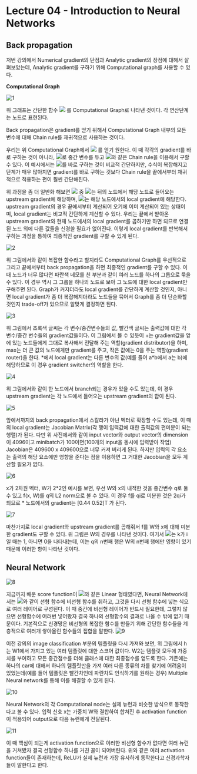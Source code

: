 # Lecture 04 - Introduction to Neural Networks

## Back propagation
저번 강의에서 Numerical gradient의 단점과 Analytic gradient의 장점에 대해서 살펴보았는데, Analytic gradient를 구하기 위해 Computational graph를 사용할 수 있다.

**Computational Graph**

![1](https://user-images.githubusercontent.com/79515820/152777468-84f65d10-e431-4642-9f93-c38a92c8f070.png)

위 그래프는 간단한 함수 ![](https://latex.codecogs.com/svg.image?f(x,y,z)%20=%20(x%20&plus;%20y)z) 를 Computational Graph로 나타낸 것이다. 각 연산단계는 노드로 표현된다.

Back propagation은 gradient를 얻기 위해서 Computational Graph 내부의 모든 변수에 대해 Chain rule를 재귀적으로 사용하는 것이다.

우리는 위 Computational Graph에서 ![](https://latex.codecogs.com/svg.image?%5Cfrac%7B%5Cpartial%20f%7D%7B%5Cpartial%20x%7D,%20%5Cfrac%7B%5Cpartial%20f%7D%7B%5Cpartial%20y%7D,%20%5Cfrac%7B%5Cpartial%20f%7D%7B%5Cpartial%20z%7D) 를 얻기 원한다. 이 때 각각의 gradient를 바로 구하는 것이 아니라, ![](https://latex.codecogs.com/svg.image?q%20=%20x%20&plus;%20y)로 중간 변수를 두고  ![](https://latex.codecogs.com/svg.image?%5Cfrac%7B%5Cpartial%20f%7D%7B%5Cpartial%20x%7D%20=%20%5Cfrac%7B%5Cpartial%20f%7D%7B%5Cpartial%20q%7D%20%5Cfrac%7B%5Cpartial%20q%7D%7B%5Cpartial%20x%7D)와 같은 Chain rule을 이용해서 구할 수 있다. 이 예시에서는 ![](https://latex.codecogs.com/svg.image?%5Cfrac%7B%5Cpartial%20f%7D%7B%5Cpartial%20x%7D)를 바로 구하는 것이 비교적 간단하지만, 수식이 복잡해지고 단계가 매우 많아지면 gradient를 바로 구하는 것보다 Chain rule을 끝에서부터 재귀적으로 적용하는 편이 훨씬 간단해진다.

위 과정을 좀 더 일반화 해보면  ![](https://latex.codecogs.com/svg.image?%5Cfrac%7B%5Cpartial%20f%7D%7B%5Cpartial%20x%7D%20=%20%5Cfrac%7B%5Cpartial%20f%7D%7B%5Cpartial%20q%7D%20%5Cfrac%7B%5Cpartial%20q%7D%7B%5Cpartial%20x%7D) 중 ![](https://latex.codecogs.com/svg.image?%5Cfrac%7B%5Cpartial%20f%7D%7B%5Cpartial%20q%7D)는 뒤의 노드에서 해당 노드로 들어오는 upstream gradient에 해당하며, ![](https://latex.codecogs.com/svg.image?%5Cfrac%7B%5Cpartial%20q%7D%7B%5Cpartial%20x%7D)는 해당 노드에서의 local gradient에 해당한다. upstream gradient의 경우 끝에서부터 계산되어 오기에 이미 계산되어 있는 상태이며, local gradient는 비교적 간단하게 계산할 수 있다. 우리는 끝에서 받아온 upstream gradient와 현재 노드에서의 local gradient를 곱하기만 하면 되므로 연결된 노드 외에 다른 값들을 신경쓸 필요가 없어진다. 이렇게 local gradient를 반복해서 구하는 과정을 통하여 최종적인 gradient를 구할 수 있게 된다.

![2](https://user-images.githubusercontent.com/79515820/152781812-041eb285-e10f-4149-bc7a-e6183ef3d00d.png)

위 그림에서와 같이 복잡한 함수라고 할지라도 Computational Graph를 우선적으로 그리고 끝에서부터 back propagation을 하면 최종적인 gradient를 구할 수 있다. 이 때 노드가 너무 많다면 파란색 네모를 친 부분과 같이 여러 노드를 하나의 그룹으로 묶을 수 있다. 이 경우 역시 그 그룹을 하나의 노드로 보아 그 노드에 대한 local gradient만 구해주면 된다. Graph가 커지더라도 local gradient를 간단하게 계산할 것인지, 아니면 local gradient가 좀 더 복잡해지더라도 노드들을 묶어서 Graph를 좀 더 단순화할 것인지 trade-off가 있으므로 알맞게 결정하면 된다.

![3](https://user-images.githubusercontent.com/79515820/152782471-895be5bc-e46a-47af-94d9-f04bf0978f7f.png)

위 그림에서 초록색 글씨는 각 변수/중간변수들의 값, 빨간색 글씨는 출력값에 대한 각 변수/중간 변수들의 gradient값들이다.
이 그림에서 볼 수 있듯이 +는 gradient값을 앞에 있는 노드들에게 그대로 복사해서 전달해 주는 역할(gradient distributor)을 하며, max는 더 큰 값의 노드에게만 gradient를 주고, 작은 값에는 0을 주는 역할(gradient router)을 한다. *에서 local gradient는 다른 변수의 값(예를 들어 a\*b에서 a는 b)에 해당하므로 이 경우 gradient switcher의 역할을 한다.

![4](https://user-images.githubusercontent.com/79515820/152783140-f1ebc447-6679-44c0-adcd-40dfdc2573f0.png)

위 그림에서와 같이 한 노드에서 branch되는 경우가 있을 수도 있는데, 이 경우 upstream gradient는 각 노드에서 들어오는 upstream gradient의 합이 된다.

![5](https://user-images.githubusercontent.com/79515820/152783495-9772f275-4cdb-4a02-a566-cba6adb15dad.png)

앞에서까지의 back propagation에서 스칼라가 아닌 벡터로 확장할 수도 있는데, 이 때의 local gradient는 Jacobian Matrix(각 행이 입력값에 대한 출력값의 편미분이 되는 행렬)가 된다.
다만 위 사진에서와 같이 input vector와 output vector의 dimension이 4096이고 minibatch가 100이면(100개의 input을 동시에 입력받아 작업) Jacobian은 409600 x 409600으로 너무 커져 버리게 된다. 하지만 입력의 각 요소는 출력의 해당 요소에만 영향을 준다는 점을 이용하면 그 거대한 Jacobian을 모두 계산할 필요가 없다.

![6](https://user-images.githubusercontent.com/79515820/152784566-8d54dc26-809e-4a21-92d3-06dc990f9701.png)

x가 2차원 벡터, W가 2*2인 예시를 보면, 우선 W와 x의 내적한 것을 중간변수 q로 둘 수 있고 f(x, W)를 q의 L2 norm으로 볼 수 있다. 이 경우 f를 qi로 미분한 것은 2qi가 되므로 * 노드에서의 gradient는 [0.44 0.52]T 가 된다.

![7](https://user-images.githubusercontent.com/79515820/152785352-4ffab7c3-b3cb-438a-8b72-746d2f65c2ac.png)

마찬가지로 local gradient와 upstream gradient를 곱해줘서 f를 W와 x에 대해 미분한 gradient도 구할 수 있다. 위 그림은 W의 경우를 나타낸 것이다.  여기서 ![](https://latex.codecogs.com/svg.image?1_%7Bk=i%7D%5E%7B%7D)는 k가 i일 때는 1, 아니면 0을 나타내는데, 이는 q의 n번째 행은 W의 n번째 행에만 영향이 있기 때문에 이러한 항이 나타난 것이다.


## Neural Network
![8](https://user-images.githubusercontent.com/79515820/152786024-32de38d4-1d4d-4776-9199-61a6d3eefe67.png)

지금까지 배운 score function이 ![](https://latex.codecogs.com/svg.image?f%20=%20Wx)와 같은 Linear 형태였다면, Neural Network에서는 ![](https://latex.codecogs.com/svg.image?f%20=%20W_%7B2%7D%5E%7B%7Dmax(0,W_%7B1%7Dx))와 같이 선형 함수에 비선형 함수를 취하고, 그것을 다시 선형 함수에 넣는 식으로 여러 레이어로 구성된다.
이 때 중간에 비선형 레이어가 반드시 필요한데, 그렇지 않으면 선형함수에 여러번 넣어봤자 결국 하나의 선형함수의 결과로 나올 수 밖에 없기 때문이다.
기본적으로 신경망은 비선형의 복잡한 함수를 만들기 위해 간단한 함수들을 계층적으로 여러개 쌓아올린 함수들의 집합을 말한다.
![9](https://user-images.githubusercontent.com/79515820/152786821-cd4d63ef-2b9c-4467-8a17-4c248c0f15ce.png)

이전 강의의 image classification 부분의 템플릿을 다시 가져와 보면, 위 그림에서 h는 W1에서 가지고 있는 여러 템플릿에 대한 스코어 값이다. W2는 템플릿 모두에 가중치를 부여하고 모든 중간점수를 더해 클래스에 대한 최종점수를 얻도록 한다.
기존에는 하나의 car에 대해서 하나의 템플릿만을 가져 여러 다른 종류의 차를 찾기에 어려움이 있었는데(예를 들어 템플릿은 빨간차인데 파란차도 인식하기를 원하는 경우) Multiple Neural network를 통해 이를 해결할 수 있게 된다.

![10](https://user-images.githubusercontent.com/79515820/152787598-4f8a9b17-216a-4548-a082-3c52c5a15e88.png)

Neural Network의 각 Computational node는 실제 뉴런과 비슷한 방식으로 동작한다고 볼 수 있다. 입력 신호 x는 가중치 W와 결합하여 합쳐진 후 activation function이 적용되어 output으로 다음 뉴런에게 전달된다.

![11](https://user-images.githubusercontent.com/79515820/152787430-8b940f5d-0670-4700-9101-8133b35fb89a.png)

이 때 핵심이 되는게 activation function으로 이러한 비선형 함수가 없다면 여러 뉴런을 거쳐봤자 결국 선형함수 하나를 거친 꼴이 되어버린다. 위와 같은 여러 activation function들이 존재하는데, ReLU가 실제 뉴런과 가장 유사하게 동작한다고 신경과학자들이 말한다고 한다.